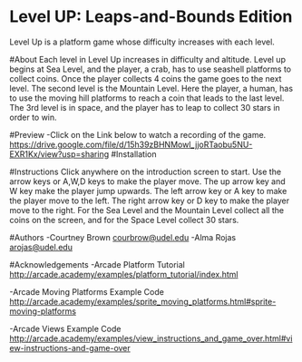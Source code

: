 # Level UP: Leaps-and-Bounds Edition
Level Up is a platform game whose difficulty increases with each level. 
 
#About
Each level in Level Up increases in difficulty and altitude. Level up begins at Sea Level, and the player, a crab, 
has to use seashell platforms to collect coins. Once the player collects 4 coins the game goes to the next level. 
The second level is the Mountain Level. Here the player, a human, has to use the moving hill platforms to reach a coin 
that leads to the last level. The 3rd level is in space, and the player has to leap to collect 30 stars in order to win. 


#Preview
-Click on the Link below to watch a recording of the game.
    https://drive.google.com/file/d/15h39zBHNMowl_jjoRTaobu5NU-EXR1Kx/view?usp=sharing
#Installation

#Instructions
Click anywhere on the introduction screen to start. Use the arrow keys or A,W,D keys to make the player move.
The up arrow key and W key make the player jump upwards. The left arrow key or A key to make the player move 
to the left. The right arrow key or D key to make the player move to the right. For the Sea Level and the Mountain Level
collect all the coins on the screen, and for the Space Level collect 30 stars.  

#Authors
-Courtney Brown 
    courbrow@udel.edu
-Alma Rojas
    arojas@udel.edu
    
#Acknowledgements
-Arcade Platform Tutorial
    http://arcade.academy/examples/platform_tutorial/index.html

-Arcade Moving Platforms Example Code
    http://arcade.academy/examples/sprite_moving_platforms.html#sprite-moving-platforms

-Arcade Views Example Code
    http://arcade.academy/examples/view_instructions_and_game_over.html#view-instructions-and-game-over


